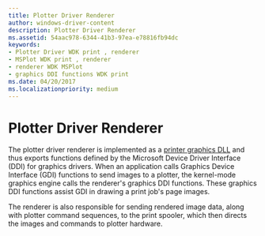 ```yaml
---
title: Plotter Driver Renderer
author: windows-driver-content
description: Plotter Driver Renderer
ms.assetid: 54aac978-6344-41b3-97ea-e78816fb94dc
keywords:
- Plotter Driver WDK print , renderer
- MSPlot WDK print , renderer
- renderer WDK MSPlot
- graphics DDI functions WDK print
ms.date: 04/20/2017
ms.localizationpriority: medium
---
```


# Plotter Driver Renderer





The plotter driver renderer is implemented as a [printer graphics DLL](printer-graphics-dll.md) and thus exports functions defined by the Microsoft Device Driver Interface (DDI) for graphics drivers. When an application calls Graphics Device Interface (GDI) functions to send images to a plotter, the kernel-mode graphics engine calls the renderer's graphics DDI functions. These graphics DDI functions assist GDI in drawing a print job's page images.

The renderer is also responsible for sending rendered image data, along with plotter command sequences, to the print spooler, which then directs the images and commands to plotter hardware.

 

 




